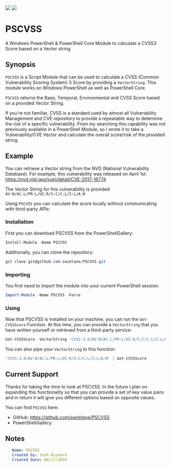 ![](https%3a%2f%2fimg.shields.io%2fbadge%2fPowerShell-2.0.2-brightgreen.svg)
![](https%3a%2f%2fimg.shields.io%2fbadge%2fPowerShell+Core-2.0.2-brightgreen.svg)

# PSCVSS

A Windows PowerShell & PowerShell Core Module to calculate a CVSS3 Score based on a Vector string

## Synopsis

`PSCVSS` is a Script Module that can be used to calculate a CVSS (Common Vulnerability Scoring System) 3 Score by providing a `VectorString`.  This module works on Windows PowerShell as well as PowerShell Core.

`PSCVSS` returns the Base, Temporal, Environmental and CVSS Score based on a provided Vector String.

If you're not familiar, CVSS is a standard used by almost all Vulnerability Management and CVE repository to provide a repeatable way to determine the risk of a specific vulnerability.  From my searching this capability was not previously available in a PowerShell Module, so I wrote it to take a Vulnerability/CVE Vector and calculate the overall score/risk of the provided string.

## Example

You can retrieve a Vector string from the NVD (National Vulnerability Database).  For example, this vulnerability was released on April 1st: https://nvd.nist.gov/vuln/detail/CVE-2017-16774

The Vector String for this vulnerability is provided: `AV:N/AC:L/PR:L/UI:R/S:C/C:L/I:L/A:N`

Using `PSCVSS` you can calculate the score locally without communicating with third-party APIs:

### Installation

First you can download PSCVSS from the PowerShellGallery:

```powershell
Install-Module -Name PSCVSS
```

Additionally, you can clone the repository:

```powershell
git clone git@github.com:swimlane/PSCVSS.git
```

### Importing

You first need to import the module into your current PowerShell session:

```powershell
Import-Module -Name PSCVSS -Force
```

### Using

Now that PSCVSS is installed on your machine, you can run the `Get-CVSSScore` Function.  At this time, you can provide a `VectorString` that you have written yourself or retrieved from a third-party service:

```powershell
Get-CVSSScore -VectorString 'CVSS:3.0/AV:N/AC:L/PR:L/UI:R/S:C/C:L/I:L/A:N'
```

You can also pipe your `VectorString` to this function:

```powershell
'CVSS:3.0/AV:N/AC:L/PR:L/UI:R/S:C/C:L/I:L/A:N' | Get-CVSSScore
```

## Current Support

Thanks for taking the time to look at PSCVSS.  In the future I plan on expanding this functionality so that you can provide a set of key value pairs and in return it will give you different options based on opposite values.

You can find `PSCVSS` here:

* GitHub: https://github.com/swimlane/PSCVSS
* PowerShellGallery: 


## Notes
```yaml
   Name: PSCVSS
   Created by: Josh Rickard
   Created Date: 04/17/2019
```
